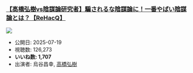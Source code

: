 ### [【高橋弘樹vs陰謀論研究者】騙されるな陰謀論に！一番やばい陰謀論とは？【ReHacQ】](https://www.youtube.com/watch?v=K7qWZuFVovQ)
[![](https://img.youtube.com/vi/K7qWZuFVovQ/hqdefault.jpg)](https://www.youtube.com/watch?v=K7qWZuFVovQ)
-   公開日: 2025-07-19
-   視聴数: 126,273
-   **いいね数: 1,707**
-   出演者: 烏谷昌幸, [高橋弘樹](/rehacq_fan/people/高橋弘樹 "wikilink")
